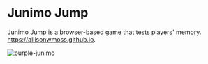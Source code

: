 # Junimo Jump
Junimo Jump is a browser-based game that tests players' memory.
https://allisonwmoss.github.io.



![purple-junimo](https://user-images.githubusercontent.com/76180928/130517682-b553deca-c5c0-49c3-bd79-3ebefffcd6cd.png)
